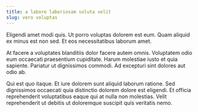 ```yaml
---
title: a labore laboriosam soluta velit
slug: vero voluptas
---
```


Eligendi amet modi quis. Ut porro voluptas dolorem est eum. Quam aliquid ex minus est non sed. Et eos necessitatibus laborum amet.

At facere a voluptates blanditiis dolor facere autem omnis. Voluptatem odio eum occaecati praesentium cupiditate. Harum molestiae iusto et quia sapiente. Pariatur ut dignissimos commodi. Ad excepturi sint dolores aut odio ab.

Qui est quo itaque. Et iure dolorem sunt aliquid laborum ratione. Sed dignissimos occaecati quia distinctio dolorem dolore est eligendi. Et officia reprehenderit voluptatibus eaque qui at nulla non molestias. Velit reprehenderit ut debitis ut doloremque suscipit quis veritatis nemo.
